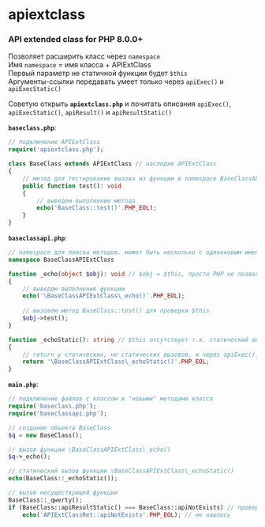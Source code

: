 # apiextclass
### API extended class for PHP 8.0.0+

Позволяет расширить класс через `namespace`<br>
Имя `namespace` = имя класса + APIExtClass<br>
Первый параметр не статичной функции будет `$this`<br>
Аргументы-ссылки передавать умеет только через `apiExec()` и `apiExecStatic()`

Советую открыть **`apiextclass.php`** и почитать описания `apiExec()`, `apiExecStatic()`, `apiResult()` и `apiResultStatic()`

**`baseclass.php`**:
```php
// подключение APIExtClass
require('apiextclass.php');

class BaseClass extends APIExtClass // наследие APIExtClass
{
    // метод для тестирование вызова из функции в namespace BaseClassAPIExtClass
    public function test(): void
    {
        // выведем выполнение метода
        echo('BaseClass::test()'.PHP_EOL);
    }
}
```
**`baseclassapi.php`**:
```php
// namespace для поиска методов. может быть несколько с одинаковым именем, что позволяет бесконечно расширять класс
namespace BaseClassAPIExtClass

function _echo(object $obj): void // $obj = $this, просто PHP не позволит использовать это имя
{
    // выведем выполнение функции
    echo('\BaseClassAPIExtClass\_echo()'.PHP_EOL);
    
    // вызовем метод BaseClass::test() для проверки $this
    $obj->test();
}

function _echoStatic(): string // $this отсутствует т.к. статический вызов
{
    // return у статических, не статических вызовов, и через apiExec(), apiExecStatic() работает как у обычных функций
    return '\BaseClassAPIExtClass\_echoStatic()'.PHP_EOL;
}
```
**`main.php`**:
```php
// подключение файлов с классом и "новыми" методами класса
require('baseclass.php');
require('baseclassapi.php');

// создание объекта BaseClass
$q = new BaseClass();

// вызов функции \BaseClassAPIExtClass\_echo()
$q->_echo();

// статический вызов функции \BaseClassAPIExtClass\_echoStatic()
echo(BaseClass::_echoStatic());

// вызов несуществующей функции
BaseClass::_qwerty();
if (BaseClass::apiResultStatic() === BaseClass::apiNotExists) // проверяем нашлась ли функция
    echo('APIExtClassRet::apiNotExists'.PHP_EOL); // не нашлась
```

